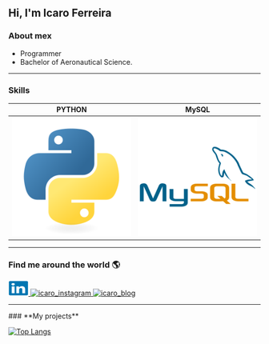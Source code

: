## Hi, I'm Icaro Ferreira  


### About mex

* Programmer
* Bachelor of Aeronautical Science.
<hr>

### Skills

[python]: https://raw.githubusercontent.com/devicons/devicon/master/icons/python/python-original.svg "python"
[MySQL]: https://raw.githubusercontent.com/devicons/devicon/master/icons/mysql/mysql-original-wordmark.svg "mysql"

PYTHON | MySQL
--- | ---
![python] | ![MySQL]
<hr>

### Find me around the world :earth_americas:
<a href="https://www.linkedin.com/in/icarofilho/" target="_blank">
   <img aling="center" alt="icaro_linkedin" height="30" width="40" src="https://raw.githubusercontent.com/devicons/devicon/master/icons/linkedin/linkedin-original.svg" style="max-width:100%">
</a>
<a  href="https://www.instagram.com/icaro.ti/" target="_blank">
   <img aling="center" alt="icaro_instagram" height="30" width="30" src="https://image.flaticon.com/icons/png/512/1409/1409946.png" style="max-width:100%">
</a>
<a href="https://th3devway.blogspot.com/" target="_blank">
   <img aling="center" alt="icaro_blog" height="30" width="30" src="https://image.flaticon.com/icons/png/512/255/255310.png" style="max-width:100%">
</a>

<hr>
### **My projects**


[![Top Langs](https://github-readme-stats.vercel.app/api/top-langs/?username=icarofilho&layout=compact)](https://github.com/icarofilho/github-readme-stats)


<!--
**icarofilho/icarofilho** is a ✨ _special_ ✨ repository because its `README.md` (this file) appears on your GitHub profile.

Here are some ideas to get you started:

- 🔭 I’m currently working on ...
- 🌱 I’m currently learning ...
- 👯 I’m looking to collaborate on ...
- 🤔 I’m looking for help with ...
- 💬 Ask me about ...
- 📫 How to reach me: ...
- 😄 Pronouns: ...
- ⚡ Fun fact: ...
-->
